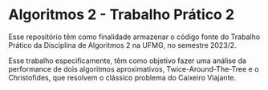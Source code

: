 # Algoritmos 2 - Trabalho Prático 2
Esse repositório têm como finalidade armazenar o código fonte do Trabalho Prático da Disciplina de Algoritmos 2 na UFMG, no semestre 2023/2.

Esse trabalho especificamente, têm como objetivo fazer uma análise da performance de dois algoritmos aproximativos, Twice-Around-The-Tree e o Christofides, que resolvem o clássico problema do Caixeiro Viajante.
